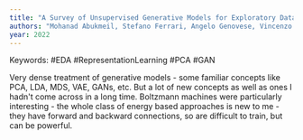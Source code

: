 ```yaml
---
title: "A Survey of Unsupervised Generative Models for Exploratory Data Analysis and Representation Learning"
authors: "Mohanad Abukmeil, Stefano Ferrari, Angelo Genovese, Vincenzo Piuri, Fabio Scotti"
year: 2022
---
```


Keywords: #EDA #RepresentationLearning #PCA #GAN 


Very dense treatment of generative models - some familiar concepts like PCA, LDA, MDS, VAE, GANs, etc. But a lot of new concepts as well as ones I hadn't come across in a long time. Boltzmann machines were particularly interesting - the whole class of energy based approaches is new to me - they have forward and backward connections, so are difficult to train, but can be powerful.